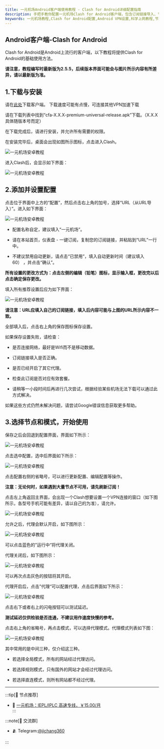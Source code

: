 ```yaml
---
title: 一元机场Android客户端使用教程 - Clash for Android详细配置指南
description: 手把手教你配置一元机场Clash for Android客户端，包含订阅链接导入、节点选择、代理模式设置等完整教程，解决连接问题并提供实用技巧。
keywords: 一元机场教程,Clash for Android配置,Android VPN设置,科学上网教程,节点订阅导入,代理模式选择,Clash客户端使用
---
```



## Android客户端-Clash for Android

Clash for Android是Android上流行的客户端，以下教程将提供Clash for Android的基础使用方法。

**请注意，教程编写时最新版为2.5.5，后续版本界面可能会与图片所示内容有所差异，请以最新版为准。**

## 1.下载与安装

请在[此处](https://xn--4gq62f52gdss.com/down/clash.apk)下载客户端。 下载速度可能有点慢，可连接其他VPN加速下载

请在下载列表中找到“cfa-X.X.X-premium-universal-release.apk”下载。（X.X.X具体随版本号而定）

在下载完成后，请进行安装，并允许所有需要的权限。

在安装完毕后，桌面会出现如图所示图标，点击进入Clash。

![一元机场安卓教程](/assets/android/img1.png "一元机场安卓教程")

进入Clash后，会显示如下界面：

![一元机场安卓教程](/assets/android/img2.png "一元机场安卓教程")

## 2.添加并设置配置

点击位于界面中上方的“配置”，然后点击右上角的加号，选择“URL（从URL导入）”。进入如下界面：

![一元机场安卓教程](/assets/android/img3.png "一元机场安卓教程")

-   配置名称自定，建议填入“一元机场”。
    
-   请在本站首页，仪表盘 - 一键订阅，复制您的订阅链接，并粘贴到“URL”一行中。
    
-   不建议禁用自动更新，请点击“已禁用”，填入自动更新时间（建议填入60） ，并点击“确认”。
    

**所有设置的更改方式为：点击左侧的编辑（铅笔）图标，显示输入框，更改完以后点击确定保存更改。**

填入所有推荐设置后应为如下界面：

![一元机场安卓教程](/assets/android/img4.png "一元机场安卓教程")

**请注意：URL应填入自己的订阅链接，填入后内容可能与上图的URL所示内容不一致。**

全部填入后，点击右上角的保存图标保存设置。

如果保存设置失败，请检查：

-   是否连接网络，最好是Wifi而不是移动数据。
    
-   订阅链接填入是否正确。
    
-   是否已经开启了其它代理。
    
-   检查此订阅是否对应有效套餐。
    
-   请稍等一小段时间后再进行几次尝试，根据经验某些机场无法下载可以通过此方式解决。
    

如果这些方式仍然未解决问题，请尝试Google错误信息获取更多帮助。

## 3.选择节点和模式，开始使用

保存之后会回退到配置界面，界面如下所示：

![一元机场安卓教程](/assets/android/img5.png "一元机场安卓教程")

点击选中配置，选中后界面如下所示：

![一元机场安卓教程](/assets/android/img6.png "一元机场安卓教程")

点击配置右侧的省略号，可以进行更新配置、编辑配置等操作。

**注意：无论何时，如果遇到大量节点不可用，请先刷新订阅！**

点击左上角返回主界面，会出现一个Clash想要设置一个VPN连接的窗口（如下图所示，各型号手机可能有差异，请以自己的为准），请允许。

![一元机场安卓教程](/assets/android/img7.png "一元机场安卓教程")

允许之后，代理会默认开启，如下图所示：

![一元机场安卓教程](/assets/android/img8.png "一元机场安卓教程")

可以点击蓝色的”运行中“将代理关闭。

代理关闭后，如下图所示：

![一元机场安卓教程](/assets/android/img9.png "一元机场安卓教程")

可以再次点击灰色的按钮将其开启。

代理开启后，点击”代理“可以配置代理，点击后界面如下所示：

![一元机场安卓教程](/assets/android/img10.png "一元机场安卓教程")

点击右下或者右上的闪电按钮可以测试延迟。

**测试延迟仅供检验是否连通，不建议用作速度快慢的参考。**

点击右上角的省略号，再点击模式，可以选择代理模式。代理模式列表如下图：

![一元机场安卓教程](/assets/android/img11.png "一元机场安卓教程")

其中常用的是中间三种，仅介绍这三种。

-   若选择全局模式，所有的网站经过代理访问。
    
-   若选择规则模式，只有国外的网站才会经过代理访问。
    
-   若选择直连模式，则所有网站都不经过代理。


-----------------
:::tip[🎉 节点推荐]
- 🚀 <a href="https://a.suola.link/1yuan" rel="sponsored nofollow noopener" target="_blank">一元机场：IEPL/IPLC 高速专线，￥15.00/月</a><br>
:::

:::note[💬 交流群]

- 🫂 Telegram:[@jichang360](https://t.me/jichang360)

:::